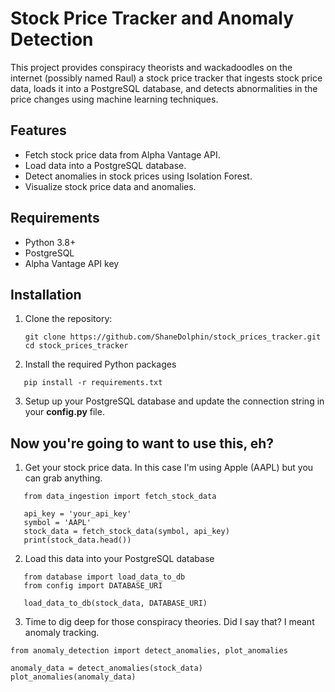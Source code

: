 # Stock Price Tracker and Anomaly Detection

This project provides conspiracy theorists and wackadoodles on the internet (possibly named Raul) a stock price tracker that ingests stock price data, loads it into a PostgreSQL database, and detects abnormalities in the price changes using machine learning techniques.

## Features

- Fetch stock price data from Alpha Vantage API.
- Load data into a PostgreSQL database.
- Detect anomalies in stock prices using Isolation Forest.
- Visualize stock price data and anomalies.

## Requirements

- Python 3.8+
- PostgreSQL
- Alpha Vantage API key

## Installation

1. Clone the repository:
   ```
   git clone https://github.com/ShaneDolphin/stock_prices_tracker.git
   cd stock_prices_tracker
   ```
   
2. Install the required Python packages

```
   pip install -r requirements.txt
```

3. Setup up your PostgreSQL database and update the connection string in your **config.py** file.

## Now you're going to want to use this, eh?

1. Get your stock price data. In this case I'm using Apple (AAPL) but you can grab anything.

```
   from data_ingestion import fetch_stock_data

   api_key = 'your_api_key'
   symbol = 'AAPL'
   stock_data = fetch_stock_data(symbol, api_key)
   print(stock_data.head())
```

2. Load this data into your PostgreSQL database
   
```
   from database import load_data_to_db
   from config import DATABASE_URI

   load_data_to_db(stock_data, DATABASE_URI)
```

3. Time to dig deep for those conspiracy theories. Did I say that? I meant anomaly tracking.

```
from anomaly_detection import detect_anomalies, plot_anomalies

anomaly_data = detect_anomalies(stock_data)
plot_anomalies(anomaly_data)
```


